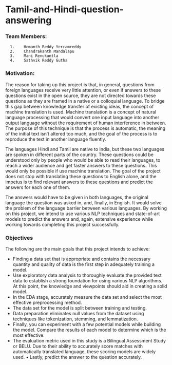 # Tamil-and-Hindi-question-answering

### Team Members:
      1.	Hemanth Reddy Yerramreddy 
      2.	Chandrakanth Mandalapu
      3.	Mani Renukuntla
      4.	Sathvik Reddy Gutha
      

### Motivation:

The reason for taking up this project is that, in general, questions from foreign languages receive very little attention, or even if answers to these questions exist in the open source, they are not directed towards these questions as they are framed in a native or a colloquial language. To bridge this gap between knowledge transfer of existing ideas, the concept of machine translation is used. Machine translation is a concept of natural language processing that would convert one input language into another output language without the requirement of human interference in between. The purpose of this technique is that the process is automatic, the meaning of the initial text isn’t altered too much, and the goal of the process is to reproduce the text in another language fluently.

The languages Hindi and Tamil are native to India, but these two languages are spoken in different parts of the country. These questions could be understood only by people who would be able to read their languages, to reach a wider audience and get faster answers to these questions. This would only be possible if use machine translation. The goal of the project does not stop with translating these questions to English alone, and the impetus is to find relevant answers to these questions and predict the answers for each one of them. 

The answers would have to be given in both languages, the original language the question was asked in, and, finally, in English. It would solve the problem of the language barrier between various languages. By working on this project, we intend to use various NLP techniques and state-of-art models to predict the answers and, again, extensive experience while working towards completing this project successfully.

### Objectives

The following are the main goals that this project intends to achieve: 
* Finding a data set that is appropriate and contains the necessary quantity and quality of data is the first step in adequately training a model. 
* Use exploratory data analysis to thoroughly evaluate the provided text data to establish a strong foundation for using various NLP algorithms. At this point, the knowledge and viewpoints should aid in creating a solid model. 
* In the EDA stage,  accurately measure the data set and select the most effective preprocessing method.
* The data set for the model is split between training and testing. 
* Data preparation eliminates null values from the dataset using techniques like tokenization, stemming, and lemmatization. 
* Finally, you can experiment with a few potential models while building the model.  Compare the results of each model to determine which is the most effective. 
* The evaluation metric used in this study is a Bilingual Assessment Study or BELU. Due to their ability to accurately score matches with automatically translated language, these scoring models are widely used. 
•	 Lastly, predict the answer to the question accurately.
